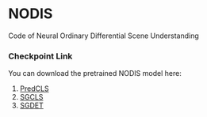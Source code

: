 # NODIS
Code of Neural Ordinary Differential Scene Understanding

### Checkpoint Link
You can download the pretrained NODIS model here:
1. [PredCLS](https://drive.google.com/open?id=1QrhuR3g1I4L_chmMTdNPIr2Zg7-s54nW)
2. [SGCLS](https://drive.google.com/open?id=1XrPgOiUhcxXZMI_KDMiy4KttzEaO1tWb)
3. [SGDET](https://drive.google.com/open?id=1kOPX7Fj-QW5rMr7HyRgL2h4Tb2RZlCj9)

